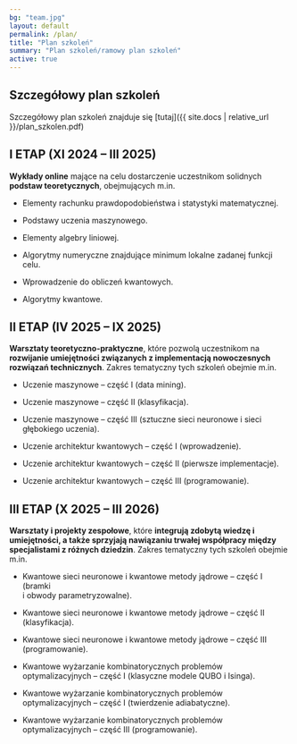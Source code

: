 ```yaml
---
bg: "team.jpg"
layout: default
permalink: /plan/
title: "Plan szkoleń"
summary: "Plan szkoleń/ramowy plan szkoleń"
active: true
---
```

## Szczegółowy plan szkoleń
Szczegółowy plan szkoleń znajduje się [tutaj]({{ site.docs | relative_url }}/plan_szkolen.pdf)


## I ETAP (XI 2024 – III 2025)

**Wykłady online** mające na celu dostarczenie uczestnikom solidnych **podstaw
teoretycznych**, obejmujących m.in.

* Elementy rachunku prawdopodobieństwa i statystyki matematycznej.

* Podstawy uczenia maszynowego.

* Elementy algebry liniowej.

* Algorytmy numeryczne znajdujące minimum lokalne zadanej funkcji celu.

* Wprowadzenie do obliczeń kwantowych.

* Algorytmy kwantowe.

## II ETAP (IV 2025 – IX 2025)

**Warsztaty teoretyczno-praktyczne**, które pozwolą uczestnikom na **rozwijanie
umiejętności związanych z implementacją nowoczesnych rozwiązań technicznych**.
Zakres tematyczny tych szkoleń obejmie m.in.

* Uczenie maszynowe – część I (data mining).

* Uczenie maszynowe – część II (klasyfikacja).

* Uczenie maszynowe – część III (sztuczne sieci neuronowe i sieci głębokiego uczenia).

* Uczenie architektur kwantowych – część I (wprowadzenie).

* Uczenie architektur kwantowych – część II (pierwsze implementacje).

* Uczenie architektur kwantowych – część III (programowanie).

## III ETAP (X 2025 – III 2026)

**Warsztaty i projekty zespołowe**, które **integrują zdobytą wiedzę i
umiejętności, a także sprzyjają nawiązaniu trwałej współpracy między
specjalistami z różnych dziedzin**. Zakres tematyczny tych szkoleń obejmie m.in.

* Kwantowe sieci neuronowe i kwantowe metody jądrowe – część I (bramki  
  i obwody parametryzowalne).

* Kwantowe sieci neuronowe i kwantowe metody jądrowe – część II (klasyfikacja).

* Kwantowe sieci neuronowe i kwantowe metody jądrowe – część III (programowanie).

* Kwantowe wyżarzanie kombinatorycznych problemów optymalizacyjnych – część I (klasyczne modele QUBO i Isinga).

* Kwantowe wyżarzanie kombinatorycznych problemów optymalizacyjnych – część I (twierdzenie adiabatyczne).

* Kwantowe wyżarzanie kombinatorycznych problemów optymalizacyjnych – część III (programowanie).